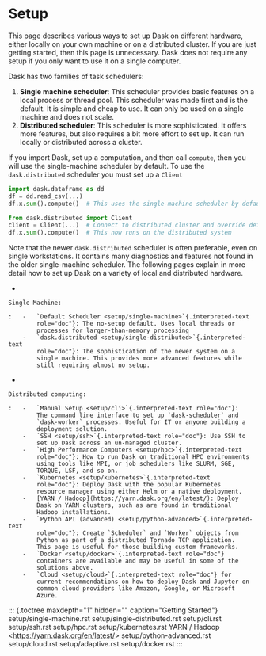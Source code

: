 # Setup

This page describes various ways to set up Dask on different hardware,
either locally on your own machine or on a distributed cluster. If you
are just getting started, then this page is unnecessary. Dask does not
require any setup if you only want to use it on a single computer.

Dask has two families of task schedulers:

1.  **Single machine scheduler**: This scheduler provides basic features
    on a local process or thread pool. This scheduler was made first and
    is the default. It is simple and cheap to use. It can only be used
    on a single machine and does not scale.
2.  **Distributed scheduler**: This scheduler is more sophisticated. It
    offers more features, but also requires a bit more effort to set up.
    It can run locally or distributed across a cluster.

If you import Dask, set up a computation, and then call `compute`, then
you will use the single-machine scheduler by default. To use the
`dask.distributed` scheduler you must set up a `Client`

``` python
import dask.dataframe as dd
df = dd.read_csv(...)
df.x.sum().compute()  # This uses the single-machine scheduler by default
```

``` python
from dask.distributed import Client
client = Client(...)  # Connect to distributed cluster and override default
df.x.sum().compute()  # This now runs on the distributed system
```

Note that the newer `dask.distributed` scheduler is often preferable,
even on single workstations. It contains many diagnostics and features
not found in the older single-machine scheduler. The following pages
explain in more detail how to set up Dask on a variety of local and
distributed hardware.

-   

    Single Machine:

    :   -   `Default Scheduler <setup/single-machine>`{.interpreted-text
            role="doc"}: The no-setup default. Uses local threads or
            processes for larger-than-memory processing
        -   `dask.distributed <setup/single-distributed>`{.interpreted-text
            role="doc"}: The sophistication of the newer system on a
            single machine. This provides more advanced features while
            still requiring almost no setup.

-   

    Distributed computing:

    :   -   `Manual Setup <setup/cli>`{.interpreted-text role="doc"}:
            The command line interface to set up `dask-scheduler` and
            `dask-worker` processes. Useful for IT or anyone building a
            deployment solution.
        -   `SSH <setup/ssh>`{.interpreted-text role="doc"}: Use SSH to
            set up Dask across an un-managed cluster.
        -   `High Performance Computers <setup/hpc>`{.interpreted-text
            role="doc"}: How to run Dask on traditional HPC environments
            using tools like MPI, or job schedulers like SLURM, SGE,
            TORQUE, LSF, and so on.
        -   `Kubernetes <setup/kubernetes>`{.interpreted-text
            role="doc"}: Deploy Dask with the popular Kubernetes
            resource manager using either Helm or a native deployment.
        -   [YARN / Hadoop](https://yarn.dask.org/en/latest/): Deploy
            Dask on YARN clusters, such as are found in traditional
            Hadoop installations.
        -   `Python API (advanced) <setup/python-advanced>`{.interpreted-text
            role="doc"}: Create `Scheduler` and `Worker` objects from
            Python as part of a distributed Tornado TCP application.
            This page is useful for those building custom frameworks.
        -   `Docker <setup/docker>`{.interpreted-text role="doc"}
            containers are available and may be useful in some of the
            solutions above.
        -   `Cloud <setup/cloud>`{.interpreted-text role="doc"} for
            current recommendations on how to deploy Dask and Jupyter on
            common cloud providers like Amazon, Google, or Microsoft
            Azure.

::: {.toctree maxdepth="1" hidden="" caption="Getting Started"}
setup/single-machine.rst setup/single-distributed.rst setup/cli.rst
setup/ssh.rst setup/hpc.rst setup/kubernetes.rst YARN / Hadoop
\<<https://yarn.dask.org/en/latest/>\> setup/python-advanced.rst
setup/cloud.rst setup/adaptive.rst setup/docker.rst
:::
